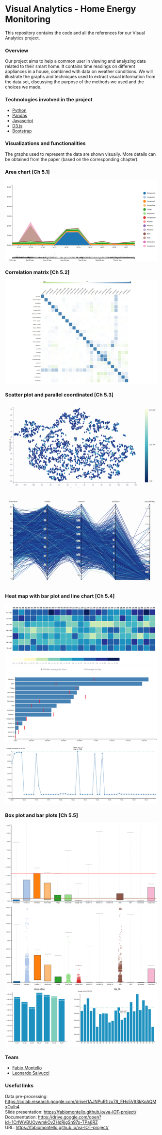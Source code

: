 # Visual Analytics - Home Energy Monitoring
This repository contains the code and all the references for our Visual Analytics project.

<!--### Demo
[![Watch the video](img/video.png)](https://youtu.be/d3rHTh6XruY)
-->
### Overview
Our project aims to help a common user in viewing and analyzing data related to their smart home. It contains time readings on different appliances in a house, combined with data on weather conditions. We will illustrate the graphs and techniques used to extract visual information from the data set, discussing the purpose of the methods we used and the choices we made.

### Technologies involved in the project
* [Python](https://www.st.com/en/evaluation-tools/b-l072z-lrwan1.html) 
* [Pandas](https://pandas.pydata.org/) 
* [Javascript](https://www.w3schools.com/js/) 
* [D3.js](https://d3js.org/) 
* [Bootstrap](https://getbootstrap.com/) 

### Visualizations and functionalities
The graphs used to represent the data are shown visually. More details can be obtained from the paper (based on the corresponding chapter).

### Area chart [Ch 5.1]

<img src="img/1.PNG" data-canonical-src="img/1.PNG"/>

### Correlation matrix [Ch 5.2]

<img src="img/7.jpeg" data-canonical-src="img/7.jpeg"/>

### Scatter plot and parallel coordinated [Ch 5.3]

<img src="img/8.gif" data-canonical-src="img/8.gif"  height="600"/>

### Heat map with bar plot and line chart [Ch 5.4]

<img src="img/2.PNG" data-canonical-src="img/2.PNG"/>
<img src="img/3.PNG" data-canonical-src="img/3.PNG"/>
<img src="img/4.PNG" data-canonical-src="img/4.PNG"/>

### Box plot and bar plots [Ch 5.5]

<img src="img/60.PNG" data-canonical-src="img/60.PNG"/>
<img src="img/41.PNG" data-canonical-src="img/41.PNG"/>
<img src="img/9.PNG" data-canonical-src="img/9.PNG"/>

### Team
* [Fabio Montello](https://www.linkedin.com/in/fabiomontello/) 
* [Leonardo Salvucci](https://www.linkedin.com/in/leonardo-salvucci/)  

### Useful links
Data pre-processing: https://colab.research.google.com/drive/1AJNPuR1Izu78_EHs5V93kKoAQMxOulh4 <br/>
Slide presentation: https://fabiomontello.github.io/va-IOT-project/ <br/>
Documentation: https://drive.google.com/open?id=1CrIWVBUOywmkOvZHdRjgSn97o-TPa6RZ <br/>
URL: https://fabiomontello.github.io/va-IOT-project/ <br/>
